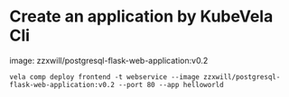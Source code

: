 # Create an application by KubeVela Cli
image: zzxwill/postgresql-flask-web-application:v0.2
```
vela comp deploy frontend -t webservice --image zzxwill/postgresql-flask-web-application:v0.2 --port 80 --app helloworld
```



